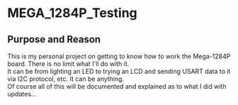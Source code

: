 # MEGA_1284P_Testing

## Purpose and Reason
This is my personal project on getting to know how to work the Mega-1284P board. There is no limit what I'll do with it. <br/>
It can be from lighting an LED to trying an LCD and sending USART data to it via I2C protocol, etc. It can be anything. <br/>
Of course all of this will be documented and explained as to what I did with updates...
